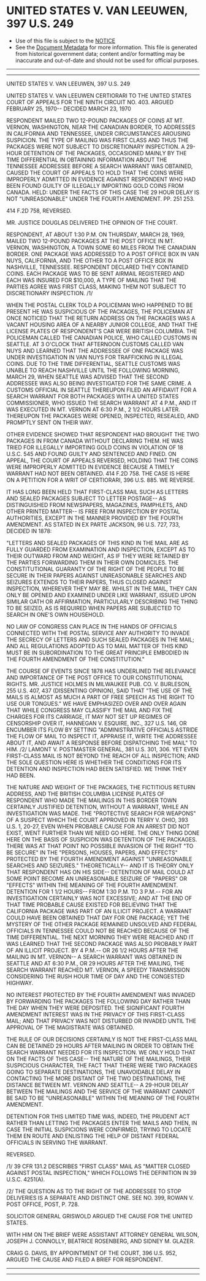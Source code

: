 ---
---

# UNITED STATES V. VAN LEEUWEN, 397 U.S. 249

* Use of this file is subject to the [NOTICE](https://github.com/publicdocs/notice/blob/master/NOTICE)
* See the [Document Metadata](../../../) for more information.
  This file is generated from historical government data; content and/or formatting may be inaccurate and out-of-date and should not be used for official purposes.

----------
----------

UNITED STATES V. VAN LEEUWEN, 397 U.S. 249

UNITED STATES V. VAN LEEUWEN CERTIORARI TO THE UNITED STATES COURT OF APPEALS FOR THE NINTH CIRCUIT NO. 403.  ARGUED FEBRUARY 25, 1970-- DECIDED MARCH 23, 1970

RESPONDENT MAILED TWO 12-POUND PACKAGES OF COINS AT MT. VERNON, WASHINGTON, NEAR THE CANADIAN BORDER, TO ADDRESSES IN CALIFORNIA AND TENNESSEE, UNDER CIRCUMSTANCES AROUSING SUSPICION.  THE TYPE OF MAILING WAS FIRST CLASS AND THUS THE PACKAGES WERE NOT SUBJECT TO DISCRETIONARY INSPECTION.  A 29-HOUR DETENTION OF THE PACKAGES, OCCASIONED MAINLY BY THE TIME DIFFERENTIAL IN OBTAINING INFORMATION ABOUT THE TENNESSEE ADDRESSEE BEFORE A SEARCH WARRANT WAS OBTAINED, CAUSED THE COURT OF APPEALS TO HOLD THAT THE COINS WERE IMPROPERLY ADMITTED IN EVIDENCE AGAINST RESPONDENT WHO HAD BEEN FOUND GUILTY OF ILLEGALLY IMPORTING GOLD COINS FROM CANADA.  HELD:  UNDER THE FACTS OF THIS CASE THE 29 HOUR DELAY IS NOT "UNREASONABLE" UNDER THE FOURTH AMENDMENT.  PP. 251 253.

414 F.2D 758, REVERSED.

MR. JUSTICE DOUGLAS DELIVERED THE OPINION OF THE COURT.

RESPONDENT, AT ABOUT 1:30 P.M. ON THURSDAY, MARCH 28, 1969, MAILED TWO 12-POUND PACKAGES AT THE POST OFFICE IN MT. VERNON, WASHINGTON, A TOWN SOME 60 MILES FROM THE CANADIAN BORDER.  ONE PACKAGE WAS ADDRESSED TO A POST OFFICE BOX IN VAN NUYS, CALIFORNIA, AND THE OTHER TO A POST OFFICE BOX IN NASHVILLE, TENNESSEE.  RESPONDENT DECLARED THEY CONTAINED COINS.  EACH PACKAGE WAS TO BE SENT AIRMAIL REGISTERED AND EACH WAS INSURED FOR $10,000, A TYPE OF MAILING THAT THE PARTIES AGREE WAS FIRST CLASS, MAKING THEM NOT SUBJECT TO DISCRETIONARY INSPECTION.  /1/

WHEN THE POSTAL CLERK TOLD A POLICEMAN WHO HAPPENED TO BE PRESENT HE WAS SUSPICIOUS OF THE PACKAGES, THE POLICEMAN AT ONCE NOTICED THAT THE RETURN ADDRESS ON THE PACKAGES WAS A VACANT HOUSING AREA OF A NEARBY JUNIOR COLLEGE, AND THAT THE LICENSE PLATES OF RESPONDENT'S CAR WERE BRITISH COLUMBIA.  THE POLICEMAN CALLED THE CANADIAN POLICE, WHO CALLED CUSTOMS IN SEATTLE.  AT 3 O'CLOCK THAT AFTERNOON CUSTOMS CALLED VAN NUYS AND LEARNED THAT THE ADDRESSEE OF ONE PACKAGE WAS UNDER INVESTIGATION IN VAN NUYS FOR TRAFFICKING IN ILLEGAL COINS.  DUE TO THE TIME DIFFERENTIAL, SEATTLE CUSTOMS WAS UNABLE TO REACH NASHVILLE UNTIL THE FOLLOWING MORNING, MARCH 29, WHEN SEATTLE WAS ADVISED THAT THE SECOND ADDRESSEE WAS ALSO BEING INVESTIGATED FOR THE SAME CRIME.  A CUSTOMS OFFICIAL IN SEATTLE THEREUPON FILED AN AFFIDAVIT FOR A SEARCH WARRANT FOR BOTH PACKAGES WITH A UNITED STATES COMMISSIONER, WHO ISSUED THE SEARCH WARRANT AT 4 P.M., AND IT WAS EXECUTED IN MT. VERNON AT 6:30 P.M., 2 1/2 HOURS LATER.  THEREUPON THE PACKAGES WERE OPENED, INSPECTED, RESEALED, AND PROMPTLY SENT ON THEIR WAY.

OTHER EVIDENCE SHOWED THAT RESPONDENT HAD BROUGHT THE TWO PACKAGES IN FROM CANADA WITHOUT DECLARING THEM.  HE WAS TRIED FOR ILLEGALLY IMPORTING GOLD COINS IN VIOLATION OF 18 U.S.C. 545 AND FOUND GUILTY AND SENTENCED AND FINED.  ON APPEAL, THE COURT OF APPEALS REVERSED, HOLDING THAT THE COINS WERE IMPROPERLY ADMITTED IN EVIDENCE BECAUSE A TIMELY WARRANT HAD NOT BEEN OBTAINED.  414 F.2D 758.  THE CASE IS HERE ON A PETITION FOR A WRIT OF CERTIORARI, 396 U.S. 885.  WE REVERSE.

IT HAS LONG BEEN HELD THAT FIRST-CLASS MAIL SUCH AS LETTERS AND SEALED PACKAGES SUBJECT TO LETTER POSTAGE-- AS DISTINGUISHED FROM NEWSPAPERS, MAGAZINES, PAMPHLETS, AND OTHER PRINTED MATTER-- IS FREE FROM INSPECTION BY POSTAL AUTHORITIES, EXCEPT IN THE MANNER PROVIDED BY THE FOURTH AMENDMENT.  AS STATED IN EX PARTE JACKSON, 96 U.S. 727, 733, DECIDED IN 1878:

"LETTERS AND SEALED PACKAGES OF THIS KIND IN THE MAIL ARE AS FULLY GUARDED FROM EXAMINATION AND INSPECTION, EXCEPT AS TO THEIR OUTWARD FROM AND WEIGHT, AS IF THEY WERE RETAINED BY THE PARTIES FORWARDING THEM IN THEIR OWN DOMICILES.  THE CONSTITUTIONAL GUARANTY OF THE RIGHT OF THE PEOPLE TO BE SECURE IN THEIR PAPERS AGAINST UNREASONABLE SEARCHES AND SEIZURES EXTENDS TO THEIR PAPERS, THUS CLOSED AGAINST INSPECTION, WHEREVER THEY MAY BE.  WHILST IN THE MAIL, THEY CAN ONLY BE OPENED AND EXAMINED UNDER LIKE WARRANT, ISSUED UPON SIMILAR OATH OR AFFIRMATION, PARTICULARLY DESCRIBING THE THING TO BE SEIZED, AS IS REQUIRED WHEN PAPERS ARE SUBJECTED TO SEARCH IN ONE'S OWN HOUSEHOLD.

NO LAW OF CONGRESS CAN PLACE IN THE HANDS OF OFFICIALS CONNECTED WITH THE POSTAL SERVICE ANY AUTHORITY TO INVADE THE SECRECY OF LETTERS AND SUCH SEALED PACKAGES IN THE MAIL; AND ALL REGULATIONS ADOPTED AS TO MAIL MATTER OF THIS KIND MUST BE IN SUBORDINATION TO THE GREAT PRINCIPLE EMBODIED IN THE FOURTH AMENDMENT OF THE CONSTITUTION."

THE COURSE OF EVENTS SINCE 1878 HAS UNDERLINED THE RELEVANCE AND IMPORTANCE OF THE POST OFFICE TO OUR CONSTITUTIONAL RIGHTS.  MR. JUSTICE HOLMES IN MILWAUKEE PUB. CO. V. BURLESON, 255 U.S. 407, 437 (DISSENTING OPINION), SAID THAT "THE USE OF THE MAILS IS ALMOST AS MUCH A PART OF FREE SPEECH AS THE RIGHT TO USE OUR TONGUES."  WE HAVE EMPHASIZED OVER AND OVER AGAIN THAT WHILE CONGRESS MAY CLASSIFY THE MAIL AND FIX THE CHARGES FOR ITS CARRIAGE, IT MAY NOT SET UP REGIMES OF CENSORSHIP OVER IT, HANNEGAN V. ESQUIRE, INC., 327 U.S. 146, OR ENCUMBER ITS FLOW BY SETTING "ADMINISTRATIVE OFFICIALS ASTRIDE THE FLOW OF MAIL TO INSPECT IT, APPRAISE IT, WIRTE THE ADDRESSEE ABOUT IT, AND AWAIT A RESPONSE BEFORE DISPATCHING THE MAIL" TO HIM.  /2/  LAMONT V. POSTMASTER GENERAL, 381 U.S. 301, 306.  YET EVEN FIRST-CLASS MAIL IS NOT BEYOND THE REACH OF ALL INSPECTION; AND THE SOLE QUESTION HERE IS WHETHER THE CONDITIONS FOR ITS DETENTION AND INSPECTION HAD BEEN SATISFIED.  WE THINK THEY HAD BEEN.

THE NATURE AND WEIGHT OF THE PACKAGES, THE FICTITIOUS RETURN ADDRESS, AND THE BRITISH COLUMBIA LICENSE PLATES OF RESPONDENT WHO MADE THE MAILINGS IN THIS BORDER TOWN CERTAINLY JUSTIFIED DETENTION, WITHOUT A WARRANT, WHILE AN INVESTIGATION WAS MADE.  THE "PROTECTIVE SEARCH FOR WEAPONS" OF A SUSPECT WHICH THE COURT APPROVED IN TERRY V. OHIO, 393 U.S. 1, 20-27, EVEN WHEN PROBABLE CAUSE FOR AN ARREST DID NOT EXIST, WENT FURTHER THAN WE NEED GO HERE.  THE ONLY THING DONE HERE ON THE BASIS OF SUSPICION WAS DETENTION OF THE PACKAGES.  THERE WAS AT THAT POINT NO POSSIBLE INVASION OF THE RIGHT "TO BE SECURE" IN THE "PERSONS, HOUSES, PAPERS, AND EFFECTS" PROTECTED BY THE FOURTH AMENDMENT AGAINST "UNREASONABLE SEARCHES AND SEIZURES."  THEORETICALLY-- AND IT IS THEORY ONLY THAT RESPONDENT HAS ON HIS SIDE-- DETENTION OF MAIL COULD AT SOME POINT BECOME AN UNREASONABLE SEIZURE OF "PAPERS" OR "EFFECTS" WITHIN THE MEANING OF THE FOURTH AMENDMENT.  DETENTION FOR 1 1/2 HOURS-- FROM 1:30 P.M. TO 3 P.M.-- FOR AN INVESTIGATION CERTAINLY WAS NOT EXCESSIVE; AND AT THE END OF THAT TIME PROBABLE CAUSE EXISTED FOR BELIEVING THAT THE CALIFORNIA PACKAGE WAS PART OF AN ILLICIT PROJECT.  A WARRANT COULD HAVE BEEN OBTAINED THAT DAY FOR ONE PACKAGE; YET THE MYSTERY OF THE OTHER PACKAGE REMAINED UNSOLVED AND FEDERAL OFFICIALS IN TENNESSEE COULD NOT BE REACHED BECAUSE OF THE TIME DIFFERENTIAL.  THE NEXT MORNING THEY WERE REACHED AND IT WAS LEARNED THAT THE SECOND PACKAGE WAS ALSO PROBABLY PART OF AN ILLICIT PROJECT.  BY 4 P.M.-- OR 26 1/2 HOURS AFTER THE MAILING IN MT. VERNON-- A SEARCH WARRANT WAS OBTAINED IN SEATTLE AND AT 6:30 P.M., OR 29 HOURS AFTER THE MAILING, THE SEARCH WARRANT REACHED MT. VERNON, A SPEEDY TRANSMISSION CONSIDERING THE RUSH HOUR TIME OF DAY AND THE CONGESTED HIGHWAY.

NO INTEREST PROTECTED BY THE FOURTH AMENDMENT WAS INVADED BY FORWARDING THE PACKAGES THE FOLLOWING DAY RATHER THAN THE DAY WHEN THEY WERE DEPOSITED.  THE SIGNIFICANT FOURTH AMENDMENT INTEREST WAS IN THE PRIVACY OF THIS FIRST-CLASS MAIL; AND THAT PRIVACY WAS NOT DISTURBED OR INVADED UNTIL THE APPROVAL OF THE MAGISTRATE WAS OBTAINED.

THE RULE OF OUR DECISIONS CERTAINLY IS NOT THE FIRST-CLASS MAIL CAN BE DETAINED 29 HOURS AFTER MAILING IN ORDER TO OBTAIN THE SEARCH WARRANT NEEDED FOR ITS INSPECTION.  WE ONLY HOLD THAT ON THE FACTS OF THIS CASE-- THE NATURE OF THE MAILINGS, THEIR SUSPICIOUS CHARACTER, THE FACT THAT THERE WERE TWO PACKAGES GOING TO SEPARATE DESTINATIONS, THE UNAVOIDABLE DELAY IN CONTACTING THE MORE DISTANT OF THE TWO DESTINATIONS, THE DISTANCE BETWEEN MT. VERNON AND SEATTLE-- A 29-HOUR DELAY BETWEEN THE MAILINGS AND THE SERVICE OF THE WARRANT CANNOT BE SAID TO BE "UNREASONABLE" WITHIN THE MEANING OF THE FOURTH AMENDMENT.

DETENTION FOR THIS LIMITED TIME WAS, INDEED, THE PRUDENT ACT RATHER THAN LETTING THE PACKAGES ENTER THE MAILS AND THEN, IN CASE THE INITIAL SUSPICIONS WERE CONFIRMED, TRYING TO LOCATE THEM EN ROUTE AND ENLISTING THE HELP OF DISTANT FEDERAL OFFICIALS IN SERVING THE WARRANT.

REVERSED.

/1/  39 CFR 131.2 DESCRIBES "FIRST CLASS" MAIL AS "MATTER CLOSED AGAINST POSTAL INSPECTION," WHICH FOLLOWS THE DEFINITION IN 39 U.S.C. 4251(A).

/2/  THE QUESTION AS TO THE RIGHT OF THE ADDRESSEE TO STOP DELIVERIES IS A SEPARATE AND DISTINCT ONE.  SEE NO. 399, ROWAN V. POST OFFICE, POST, P. 728.

SOLICITOR GENERAL GRISWOLD ARGUED THE CAUSE FOR THE UNITED STATES.

WITH HIM ON THE BRIEF WERE ASSISTANT ATTORNEY GENERAL WILSON, JOSEPH J. CONNOLLY, BEATRICE ROSENBERG, AND SIDNEY M. GLAZER.

CRAIG G. DAVIS, BY APPOINTMENT OF THE COURT, 396 U.S. 952, ARGUED THE CAUSE AND FILED A BRIEF FOR RESPONDENT.


----------
----------

